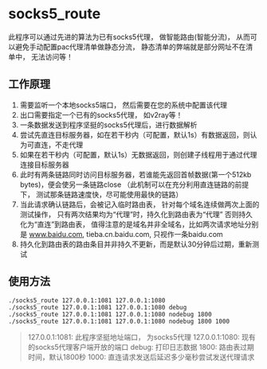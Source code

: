 # socks5_route
此程序可以通过先进的算法为已有socks5代理， 做智能路由(智能分流)，
从而可以避免手动配置pac代理清单做静态分流， 静态清单的弊端就是部分网址不在清单中， 无法访问等！

## 工作原理
1. 需要监听一个本地socks5端口， 然后需要在您的系统中配置该代理
2. 出口需要指定一个已有的socks5代理， 如v2ray等！
3. 一条数据发送到程序坚挺的socks5代理后，进行数据解析
4. 尝试先直连目标服务器，如在若干秒内（可配置，默认1s）有数据返回，则认为可直连，不走代理
5. 如果在若干秒内（可配置，默认1s）无数据返回，则创建子线程用于通过代理连接目标服务器
6. 此时有两条链路同时访问目标服务器，若谁能先返回首帧数据(第一个512kb bytes)，便会使另一条链路close
    （此机制可以在充分利用直连链路的前提下， 测试那条链路速度快，尽可能使用最快的链路）
7. 当此请求确认链路后，会被记入临时路由表， 针对每个域名连续做两次上面的测试操作， 只有两次结果均为“代理”时，持久化到路由表为“代理”
    否则持久化为“直连”到路由表， 值得注意的是域名并非全域名，比如两次请求地址分别是 www.baidu.com, tieba.cn.baidu.com, 只视作一条baidu.com
8. 持久化到路由表的路由条目并非持久不更新，而是默认30分钟后过期，重新测试

## 使用方法
``` shell
./socks5_route 127.0.0.1:1081 127.0.0.1:1080 
./socks5_route 127.0.0.1:1081 127.0.0.1:1080 debug
./socks5_route 127.0.0.1:1081 127.0.0.1:1080 nodebug 1800 
./socks5_route 127.0.0.1:1081 127.0.0.1:1080 nodebug 1800 1000
```
> 127.0.0.1:1081: 此程序坚挺地址端口， 为socks5代理
> 127.0.0.1:1080: 现有的socks5代理客户端开放的端口
> debug: 打印日志数据
> 1800: 路由表过期时间，默认1800秒
> 1000: 直连请求发送后延迟多少毫秒尝试发送代理请求

